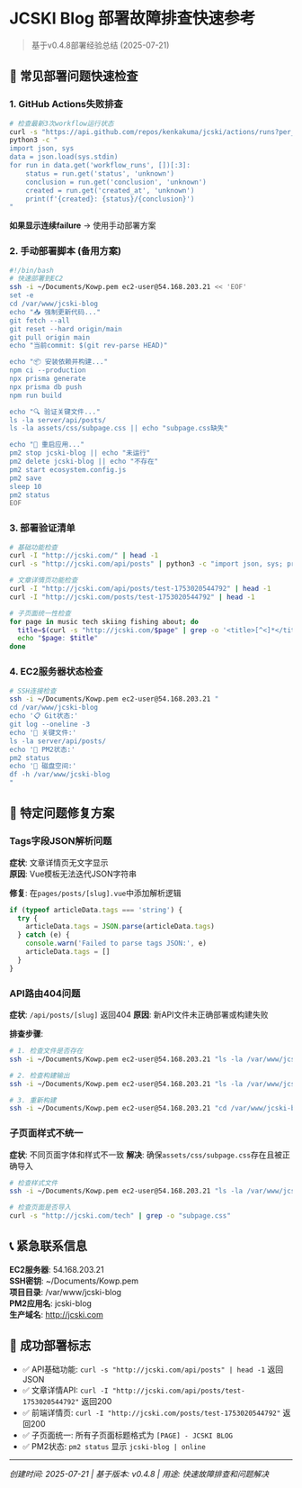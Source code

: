 # JCSKI Blog 部署故障排查快速参考

> 基于v0.4.8部署经验总结 (2025-07-21)

## 🚨 常见部署问题快速检查

### 1. GitHub Actions失败排查

```bash
# 检查最新3次workflow运行状态
curl -s "https://api.github.com/repos/kenkakuma/jcski/actions/runs?per_page=3" | \
python3 -c "
import json, sys
data = json.load(sys.stdin)
for run in data.get('workflow_runs', [])[:3]:
    status = run.get('status', 'unknown')
    conclusion = run.get('conclusion', 'unknown') 
    created = run.get('created_at', 'unknown')
    print(f'{created}: {status}/{conclusion}')
"
```

**如果显示连续failure** → 使用手动部署方案

### 2. 手动部署脚本 (备用方案)

```bash
#!/bin/bash
# 快速部署到EC2
ssh -i ~/Documents/Kowp.pem ec2-user@54.168.203.21 << 'EOF'
set -e
cd /var/www/jcski-blog
echo "📥 强制更新代码..."
git fetch --all
git reset --hard origin/main
git pull origin main
echo "当前commit: $(git rev-parse HEAD)"

echo "📦 安装依赖并构建..."
npm ci --production
npx prisma generate
npx prisma db push  
npm run build

echo "🔍 验证关键文件..."
ls -la server/api/posts/
ls -la assets/css/subpage.css || echo "subpage.css缺失"

echo "🚀 重启应用..."
pm2 stop jcski-blog || echo "未运行"
pm2 delete jcski-blog || echo "不存在"
pm2 start ecosystem.config.js
pm2 save
sleep 10
pm2 status
EOF
```

### 3. 部署验证清单

```bash
# 基础功能检查
curl -I "http://jcski.com/" | head -1
curl -s "http://jcski.com/api/posts" | python3 -c "import json, sys; print('✅ API正常' if json.load(sys.stdin).get('posts') else '❌ API异常')"

# 文章详情页功能检查  
curl -I "http://jcski.com/api/posts/test-1753020544792" | head -1
curl -I "http://jcski.com/posts/test-1753020544792" | head -1

# 子页面统一性检查
for page in music tech skiing fishing about; do
  title=$(curl -s "http://jcski.com/$page" | grep -o '<title>[^<]*</title>')
  echo "$page: $title"
done
```

### 4. EC2服务器状态检查

```bash
# SSH连接检查
ssh -i ~/Documents/Kowp.pem ec2-user@54.168.203.21 "
cd /var/www/jcski-blog
echo '📋 Git状态:'
git log --oneline -3
echo '📁 关键文件:'
ls -la server/api/posts/
echo '🚀 PM2状态:'
pm2 status
echo '💾 磁盘空间:'
df -h /var/www/jcski-blog
"
```

## 🔧 特定问题修复方案

### Tags字段JSON解析问题

**症状**: 文章详情页无文字显示  
**原因**: Vue模板无法迭代JSON字符串

**修复**: 在`pages/posts/[slug].vue`中添加解析逻辑
```javascript
if (typeof articleData.tags === 'string') {
  try {
    articleData.tags = JSON.parse(articleData.tags)
  } catch (e) {
    console.warn('Failed to parse tags JSON:', e)
    articleData.tags = []
  }
}
```

### API路由404问题

**症状**: `/api/posts/[slug]` 返回404
**原因**: 新API文件未正确部署或构建失败

**排查步骤**:
```bash
# 1. 检查文件是否存在
ssh -i ~/Documents/Kowp.pem ec2-user@54.168.203.21 "ls -la /var/www/jcski-blog/server/api/posts/"

# 2. 检查构建输出
ssh -i ~/Documents/Kowp.pem ec2-user@54.168.203.21 "ls -la /var/www/jcski-blog/.output/server/chunks/routes/api/posts/"

# 3. 重新构建
ssh -i ~/Documents/Kowp.pem ec2-user@54.168.203.21 "cd /var/www/jcski-blog && npm run build && pm2 restart jcski-blog"
```

### 子页面样式不统一

**症状**: 不同页面字体和样式不一致
**解决**: 确保`assets/css/subpage.css`存在且被正确导入

```bash
# 检查样式文件
ssh -i ~/Documents/Kowp.pem ec2-user@54.168.203.21 "ls -la /var/www/jcski-blog/assets/css/subpage.css"

# 检查页面是否导入
curl -s "http://jcski.com/tech" | grep -o "subpage.css"
```

## 📞 紧急联系信息

**EC2服务器**: 54.168.203.21  
**SSH密钥**: ~/Documents/Kowp.pem  
**项目目录**: /var/www/jcski-blog  
**PM2应用名**: jcski-blog  
**生产域名**: http://jcski.com  

## 🎯 成功部署标志

- ✅ API基础功能: `curl -s "http://jcski.com/api/posts" | head -1` 返回JSON
- ✅ 文章详情API: `curl -I "http://jcski.com/api/posts/test-1753020544792"` 返回200
- ✅ 前端详情页: `curl -I "http://jcski.com/posts/test-1753020544792"` 返回200  
- ✅ 子页面统一: 所有子页面标题格式为 `[PAGE] - JCSKI BLOG`
- ✅ PM2状态: `pm2 status` 显示 `jcski-blog | online`

---

*创建时间: 2025-07-21 | 基于版本: v0.4.8 | 用途: 快速故障排查和问题解决*